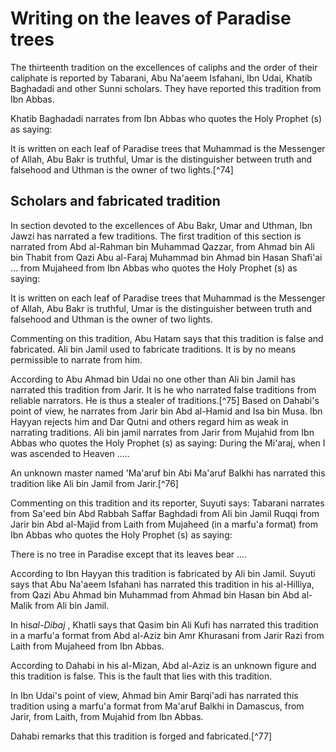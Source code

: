 Writing on the leaves of Paradise trees
=======================================

The thirteenth tradition on the excellences of caliphs and the order of
their caliphate is reported by Tabarani, Abu Na'aeem Isfahani, Ibn Udai,
Khatib Baghadadi and other Sunni scholars. They have reported this
tradition from Ibn Abbas.

Khatib Baghadadi narrates from Ibn Abbas who quotes the Holy Prophet (s)
as saying:

It is written on each leaf of Paradise trees that Muhammad is the
Messenger of Allah, Abu Bakr is truthful, Umar is the distinguisher
between truth and falsehood and Uthman is the owner of two lights.[^74]

Scholars and fabricated tradition
---------------------------------

In section devoted to the excellences of Abu Bakr, Umar and Uthman, Ibn
Jawzi has narrated a few traditions. The first tradition of this section
is narrated from Abd al-Rahman bin Muhammad Qazzar, from Ahmad bin Ali
bin Thabit from Qazi Abu al-Faraj Muhammad bin Ahmad bin Hasan Shafi'ai
… from Mujaheed from Ibn Abbas who quotes the Holy Prophet (s) as
saying:

It is written on each leaf of Paradise trees that Muhammad is the
Messenger of Allah, Abu Bakr is truthful, Umar is the distinguisher
between truth and falsehood and Uthman is the owner of two lights.

Commenting on this tradition, Abu Hatam says that this tradition is
false and fabricated. Ali bin Jamil used to fabricate traditions. It is
by no means permissible to narrate from him.

According to Abu Ahmad bin Udai no one other than Ali bin Jamil has
narrated this tradition from Jarir. It is he who narrated false
traditions from reliable narrators. He is thus a stealer of
traditions.[^75] Based on Dahabi's point of view, he narrates from Jarir
bin Abd al-Hamid and Isa bin Musa. Ibn Hayyan rejects him and Dar Qutni
and others regard him as weak in narrating traditions. Ali bin jamil
narrates from Jarir from Mujahid from Ibn Abbas who quotes the Holy
Prophet (s) as saying: During the Mi'araj, when I was ascended to Heaven
…..

An unknown master named 'Ma'aruf bin Abi Ma'aruf Balkhi has narrated
this tradition like Ali bin Jamil from Jarir.[^76]

Commenting on this tradition and its reporter, Suyuti says: Tabarani
narrates from Sa'eed bin Abd Rabbah Saffar Baghdadi from Ali bin Jamil
Ruqqi from Jarir bin Abd al-Majid from Laith from Mujaheed (in a marfu'a
format) from Ibn Abbas who quotes the Holy Prophet (s) as saying:

There is no tree in Paradise except that its leaves bear ….

According to Ibn Hayyan this tradition is fabricated by Ali bin Jamil.
Suyuti says that Abu Na'aeem Isfahani has narrated this tradition in his
al-Hilliya, from Qazi Abu Ahmad bin Muhammad from Ahmad bin Hasan bin
Abd al-Malik from Ali bin Jamil.

In his*al-Dibaj* , Khatli says that Qasim bin Ali Kufi has narrated this
tradition in a marfu'a format from Abd al-Aziz bin Amr Khurasani from
Jarir Razi from Laith from Mujaheed from Ibn Abbas.

According to Dahabi in his al-Mizan, Abd al-Aziz is an unknown figure
and this tradition is false. This is the fault that lies with this
tradition.

In Ibn Udai's point of view, Ahmad bin Amir Barqi'adi has narrated this
tradition using a marfu'a format from Ma'aruf Balkhi in Damascus, from
Jarir, from Laith, from Mujahid from Ibn Abbas.

Dahabi remarks that this tradition is forged and fabricated.[^77]


